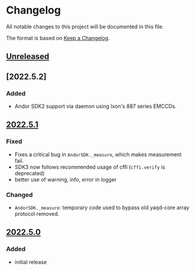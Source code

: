 # Changelog
All notable changes to this project will be documented in this file.

The format is based on [Keep a Changelog](https://keepachangelog.com/).

## [Unreleased]

## [2022.5.2]

### Added
- Andor SDK2 support via daemon using Ixon's 887 series EMCCDs.


## [2022.5.1]

### Fixed
- Fixes a critical bug in `AndorSDK._measure`, which makes measurement fail.
- SDK3 now follows recommended usage of cffi (`cffi.verify` is deprecated)
- better use of warning, info, error in logger

### Changed
- `AndorSDK._measure`: temporary code used to bypass old yaqd-core array protocol removed.

## [2022.5.0]

### Added
- initial release

[Unreleased]: https://gitlab.com/yaq/yaqd-andor/-/compare/v2022.5.1...main
[2022.5.1]: https://gitlab.com/yaq/yaqd-andor/-/tags/v2022.5.1
[2022.5.0]: https://gitlab.com/yaq/yaqd-andor/-/tags/v2022.5.0

